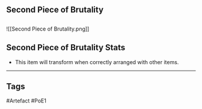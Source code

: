 ## Second Piece of Brutality

##
![[Second Piece of Brutality.png]]
## Second Piece of Brutality Stats
- This item will transform when correctly arranged with other items.


---
## Tags
#Artefact
#PoE1
